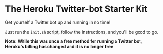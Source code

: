 The Heroku Twitter-bot Starter Kit
=========================

Get yourself a Twitter bot up and running in no time!

Just run the `init.sh` script, follow the instructions, and you'll be good to go.

**Note: While this was once a free method for running a Twitter bot, Heroku's billing has changed and it is no longer free**
